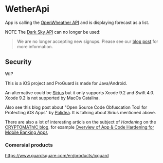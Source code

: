 # WetherApi
App is calling the [OpenWheather API](https://openweathermap.org/api) and is displaying forecast as a list.

NOTE The [Dark Sky API](https://darksky.net/dev) can no longer be used:

> We are no longer accepting new signups.
> Please see our [blog post](https://blog.darksky.net/) for more information.

## Security

WIP 

This is a iOS project and ProGuard is made for Java/Android.

An alternative could be [Sirius](https://github.com/Polidea/SiriusObfuscator) but it only supports Xcode 9.2 and Swift 4.0. Xcode 9.2 is not supported by MacOs Catalina.

Also see this blog post about "Open Source Code Obfuscation Tool for Protecting iOS Apps" by [Polidea](https://www.polidea.com/blog/open-source-code-obfuscation-tool-for-protecting-ios-apps/). It is talking about Sirius mentioned above.

There are also a lot of interesting articls on the subject of *Hardening* on the [CRYPTOMAThIC blog](https://www.cryptomathic.com/news-events/blog/), for example [Overview of App & Code Hardening for Mobile Banking Apps](https://www.cryptomathic.com/news-events/blog/overview-of-app-code-hardening-for-mobile-banking-apps) 

### Comersial products 
https://www.guardsquare.com/en/products/ixguard

